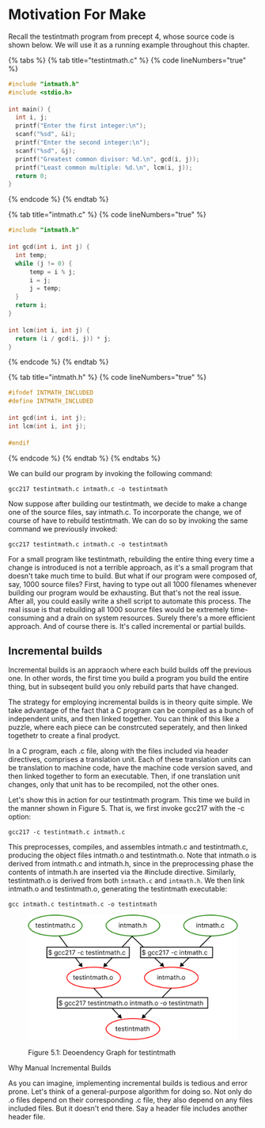 # Motivation For Make

Recall the testintmath program from precept 4, whose source code is shown below. We will use it as a running example throughout this chapter.&#x20;

{% tabs %}
{% tab title="testintmath.c" %}
{% code lineNumbers="true" %}
```c
#include "intmath.h"
#include <stdio.h>

int main() {
  int i, j;
  printf("Enter the first integer:\n");
  scanf("%sd", &i);
  printf("Enter the second integer:\n");
  scanf("%sd", &j);
  printf("Greatest common divisor: %d.\n", gcd(i, j));
  printf("Least common multiple: %d.\n", lcm(i, j));
  return 0;
}
```
{% endcode %}
{% endtab %}

{% tab title="intmath.c" %}
{% code lineNumbers="true" %}
```c
#include "intmath.h"

int gcd(int i, int j) {   
  int temp;    
  while (j != 0) {
      temp = i % j;     
      i = j;     
      j = temp;   
  }  
  return i; 
}

int lcm(int i, int j) {   
  return (i / gcd(i, j)) * j; 
}
```
{% endcode %}
{% endtab %}

{% tab title="intmath.h" %}
{% code lineNumbers="true" %}
```c
#ifndef INTMATH_INCLUDED 
#define INTMATH_INCLUDED 

int gcd(int i, int j); 
int lcm(int i, int j); 

#endif
```
{% endcode %}
{% endtab %}
{% endtabs %}

We can build our program by invoking the following command:

```
gcc217 testintmath.c intmath.c -o testintmath
```

Now suppose after building our testintmath, we decide to make a change one of the source files, say intmath.c. To incorporate the change, we of course of have to rebuild testintmath. We can do so by invoking the same command we previously invoked:

```
gcc217 testintmath.c intmath.c -o testintmath
```

For a small program like testintmath, rebuilding the entire thing every time a change is introduced is not a terrible approach, as it's a small program that doesn't take much time to build. But what if our program were composed of, say, 1000 source files? First, having to type out all 1000 filenames whenever building our program would be exhausting. But that's not the real issue. After all, you could easily write a shell script to automate this process. The real issue is that rebuilding all 1000 source files would be extremely time-consuming and a drain on system resources. Surely there's a more efficient approach. And of course there is. It's called incremental or partial builds.&#x20;

## Incremental builds

Incremental builds is an appraoch where each build builds off the previous one. In other words, the first time you build a program you build the entire thing, but in subseqent build you only rebuild parts that have changed.

The strategy for employing incremental builds is in theory quite simple. We take advantage of the fact that a C program can be compiled as a bunch of independent units, and then linked together. You can think of this like a puzzle, where each piece can be constrcuted seperately, and then linked togethetr to create a final prodyct.&#x20;

In a C program, each .c file, along with the files included via header directives, comprises a translation unit. Each of these translation units can be translation to machine code, have the machine code version saved, and then linked together to form an executable. Then, if one translation unit changes, only that unit has to be recompiled, not the other ones.&#x20;

Let's show this in action for our testintmath program. This time we build in the manner shown in Figure 5. That is, we first invoke gcc217 with the -c option:

```
gcc217 -c testintmath.c intmath.c 
```

This preprocesses, compiles, and assembles intmath.c and testintmath.c, producing the object files intmath.o and testintmath.o. Note that intmath.o is derived from intmath.c and intmath.h, since in the preprocessing phase the contents of intmath.h are inserted via the #include directive. Similarly, testintmath.o is derived from both `intmath.c` and `intmath.h`. We then link intmath.o and testintmath.o, generating the testintmath executable:&#x20;

```
gcc intmath.c testintmath.c -o testintmath
```



<figure><img src="../.gitbook/assets/Group 28 (1).png" alt=""><figcaption><p>Figure 5.1: Deoendency Graph for testintmath</p></figcaption></figure>

Why Manual Incremental Builds

As you can imagine, implementing incremental builds is tedious and error prone. Let's think of a general-purpose algorithm for doing so. Not only do .o files depend on their corresponding .c file, they also depend on any files included files. But it doesn't end there. Say a header file includes another header file.&#x20;

